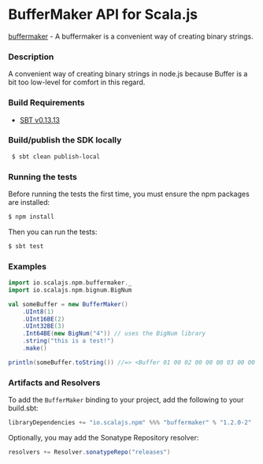 BufferMaker API for Scala.js
================================
[buffermaker](https://www.npmjs.com/package/buffermaker) - A buffermaker is a convenient way of creating binary strings.

### Description

A convenient way of creating binary strings in node.js because Buffer is a bit too low-level for comfort in this regard.

### Build Requirements

* [SBT v0.13.13](http://www.scala-sbt.org/download.html)

### Build/publish the SDK locally

```bash
 $ sbt clean publish-local
```

### Running the tests

Before running the tests the first time, you must ensure the npm packages are installed:

```bash
$ npm install
```

Then you can run the tests:

```bash
$ sbt test
```

### Examples

```scala
import io.scalajs.npm.buffermaker._
import io.scalajs.npm.bignum.BigNum

val someBuffer = new BufferMaker()
    .UInt8(1)
    .UInt16BE(2)
    .UInt32BE(3)
    .Int64BE(new BigNum("4")) // uses the BigNum library
    .string("this is a test!")
    .make()

println(someBuffer.toString()) //=> <Buffer 01 00 02 00 00 00 03 00 00 00 00 00 00 00 04 74 68 69 73 20 69 73 20 61 20 74 65 73 74 21>
```

### Artifacts and Resolvers

To add the `BufferMaker` binding to your project, add the following to your build.sbt:  

```sbt
libraryDependencies += "io.scalajs.npm" %%% "buffermaker" % "1.2.0-2"
```

Optionally, you may add the Sonatype Repository resolver:

```sbt   
resolvers += Resolver.sonatypeRepo("releases") 
```